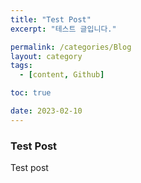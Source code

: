 ```yaml
---
title: "Test Post"
excerpt: "테스트 글입니다."

permalink: /categories/Blog
layout: category
tags:
  - [content, Github]

toc: true

date: 2023-02-10
---
```


### Test Post

Test post